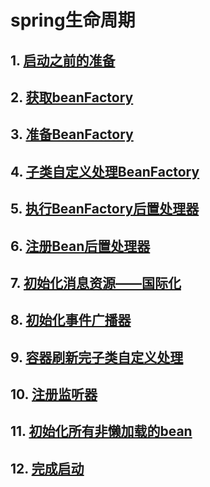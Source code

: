 # spring生命周期

## 1. [启动之前的准备](1_prepareRedresh)
## 2. [获取beanFactory](2_获取beanFactory)
## 3. [准备BeanFactory](3_prepareBeanFactory)
## 4. [子类自定义处理BeanFactory](4_postProcessBeanFactory)
## 5. [执行BeanFactory后置处理器](5_执行BeanFactory后置处理器)
## 6. [注册Bean后置处理器](6_注册Bean后置处理器)
## 7. [初始化消息资源——国际化](7_初始化消息资源)
## 8. [初始化事件广播器](12_自定义添加广播器)
## 9. [容器刷新完子类自定义处理](8_onRefresh)
## 10. [注册监听器](9_registerListeners)
## 11. [初始化所有非懒加载的bean](10_finishBeanFactoryInitialization)
## 12. [完成启动](11_finishRefresh)